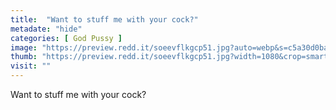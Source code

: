 ```yaml
---
title:  "Want to stuff me with your cock?"
metadate: "hide"
categories: [ God Pussy ]
image: "https://preview.redd.it/soeevflkgcp51.jpg?auto=webp&s=c5a30d0bac7977d405926e2a30e3e456c955a900"
thumb: "https://preview.redd.it/soeevflkgcp51.jpg?width=1080&crop=smart&auto=webp&s=4c61f33c535246175d7f0ca9e59afba53ac45bac"
visit: ""
---
```

Want to stuff me with your cock?
